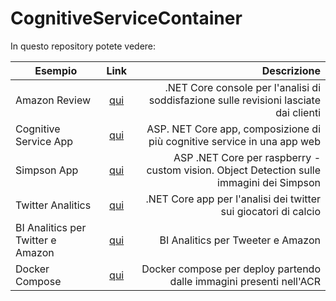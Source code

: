 # CognitiveServiceContainer
In questo repository potete vedere:

| Esempio        | Link           | Descrizione  |
| ------------- |:-------------:| -----:|
| Amazon Review | [qui](https://github.com/andreatosato/CognitiveServiceContainer/tree/master/AmazonReview) | .NET Core console per l'analisi di soddisfazione sulle revisioni lasciate dai clienti |
| Cognitive Service App | [qui](https://github.com/andreatosato/CognitiveServiceContainer/tree/master/CognitiveServiceContainer) | ASP. NET Core app, composizione di più cognitive service in una app web |
| Simpson App | [qui](https://github.com/andreatosato/CognitiveServiceContainer/tree/master/Simpson) | ASP .NET Core per raspberry - custom vision. Object Detection sulle immagini dei Simpson |
| Twitter Analitics | [qui](https://github.com/andreatosato/CognitiveServiceContainer/tree/master/TweeterTextAnalitics) | .NET Core app per l'analisi dei twitter sui giocatori di calcio|
| BI Analitics per Twitter e Amazon | [qui](https://github.com/andreatosato/CognitiveServiceContainer/tree/master/PowerBI) | BI Analitics per Tweeter e Amazon |
| Docker Compose | [qui](https://github.com/andreatosato/CognitiveServiceContainer/tree/master/ReleaseVM) | Docker compose per deploy partendo dalle immagini presenti nell'ACR |
